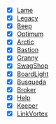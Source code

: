 - [x] [Lame](Lame.md)
- [x] [Legacy](Legacy.md)
- [x] [Beep](Beep)
- [x] [Optimum](Optimum)
- [x] [Arctic](Arctic)
- [x] [Bastion](Bastion)
- [x] [Granny](Granny)
- [x] [SwagShop](SwagShop)
- [x] [BoardLight](BoardLight)  
- [x] [Busqueda](Busqueda)  
- [x] [Broker](Broker)  
- [x] [Help](Help)  
- [x] [Keeper](Keeper)
- [x] [LinkVortex](LinkVortex) 